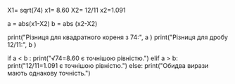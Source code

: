 X1= sqrt(74)
x1= 8.60
X2= 12/11
x2=1.091

a = abs(x1-X2)
b = abs (x2-X2)

print("Різниця для квадратного кореня з 74:", a )
print("Різниця для дробу 12/11:", b )

if a < b :
    print("√74=8.60 є точнішою рівністю.")
elif a > b:
    print("12/11=1.091 є точнішою рівністю.")
else:
    print("Обидва вирази мають однакову точність.")
